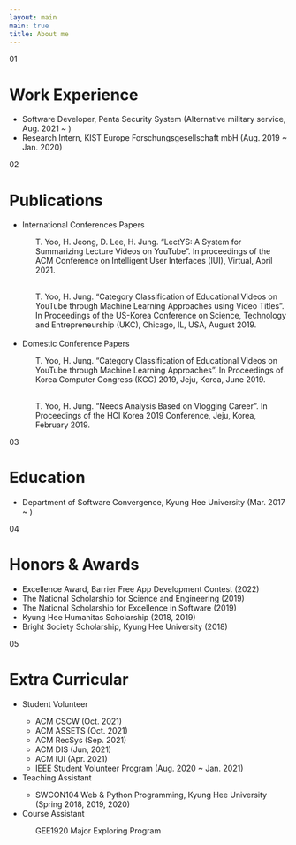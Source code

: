 ```yaml
---
layout: main
main: true
title: About me
---
```


<div class="loading-animation">
    <div class="about">
        <div class="section">
            <div class="title index">01</div>
            <div class="content">
                <h1 class="subtitle">Work Experience</h1>
                <ul class="culture">
                    <li>Software Developer, Penta Security System (Alternative military service, Aug. 2021 ~ )</li>
                    <li>Research Intern, KIST Europe Forschungsgesellschaft mbH (Aug. 2019 ~ Jan. 2020)</li>
                </ul>
            </div>
        </div>
        <div class="section">
            <div class="title index">02</div>
            <div class="content">
                <h1 class="subtitle">Publications</h1>
                <ul class="culture">
                    <li>International Conferences Papers</li>
                    <ul>T. Yoo, H. Jeong, D. Lee, H. Jung. “LectYS: A System for Summarizing Lecture Videos on YouTube”. In proceedings of the ACM Conference on Intelligent User Interfaces (IUI), Virtual, April 2021.</ul> <br/>
                    <ul>T. Yoo, H. Jung. “Category Classification of Educational Videos on YouTube through Machine Learning Approaches using Video Titles”. In Proceedings of the US-Korea Conference on Science, Technology and Entrepreneurship (UKC), Chicago, IL, USA, August 2019.</ul><br/>
                    <li>Domestic Conference Papers</li>
                    <ul>T. Yoo, H. Jung. “Category Classification of Educational Videos on YouTube through Machine Learning Approaches”. In Proceedings of Korea Computer Congress (KCC) 2019, Jeju, Korea, June 2019.</ul><br/>
                    <ul>T. Yoo, H. Jung. “Needs Analysis Based on Vlogging Career”. In Proceedings of the HCI Korea 2019 Conference, Jeju, Korea, February 2019.</ul>
                </ul>
            </div>
        </div>
        <div class="section">
            <div class="title index">03</div>
            <div class="content">
                <h1 class="subtitle">Education</h1>
                <ul class="environment">
                    <li>Department of Software Convergence, Kyung Hee University (Mar. 2017 ~ )</li>
                </ul>
            </div>
        </div>
        <div class="section">
            <div class="title index">04</div>
            <div class="content">
                <h1 class="subtitle">Honors & Awards</h1>
                <ul class="environment">
                    <li> Excellence Award, Barrier Free App Development Contest (2022)</li>
                    <li>The National Scholarship for Science and Engineering (2019)</li>
                    <li>The National Scholarship for Excellence in Software (2019)</li>
                    <li>Kyung Hee Humanitas Scholarship (2018, 2019)</li>
                    <li>Bright Society Scholarship, Kyung Hee University (2018)</li>
                </ul>
            </div>
        </div>
        <div class="section">
            <div class="title index">05</div>
            <div class="content">
                <h1 class="subtitle">Extra Curricular</h1>
                <ul class="environment">
                    <li>Student Volunteer</li>
                    <ul>
                        <li>ACM CSCW (Oct. 2021)</li>
                        <li>ACM ASSETS (Oct. 2021)</li>
                        <li>ACM RecSys (Sep. 2021)</li>
                        <li>ACM DIS (Jun, 2021) </li>
                        <li>ACM IUI (Apr. 2021)</li>
                        <li>IEEE Student Volunteer Program (Aug. 2020 ~ Jan. 2021)</li>
                    </ul>
                    <li>Teaching Assistant</li>
                    <ul>
                        <li>SWCON104 Web & Python Programming, Kyung Hee University (Spring 2018, 2019, 2020)</li>
                    </ul>
                    <li>Course Assistant</li>
                    <ul>GEE1920 Major Exploring Program</ul>
                </ul>
            </div>
        </div>
    </div>
</div>
